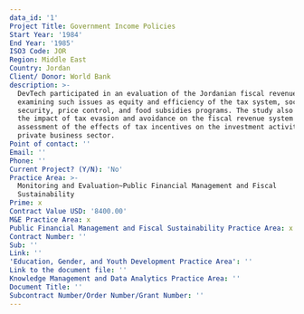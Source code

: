 ```yaml
---
data_id: '1'
Project Title: Government Income Policies
Start Year: '1984'
End Year: '1985'
ISO3 Code: JOR
Region: Middle East
Country: Jordan
Client/ Donor: World Bank
description: >-
  DevTech participated in an evaluation of the Jordanian fiscal revenues system,
  examining such issues as equity and efficiency of the tax system, social
  security, price control, and food subsidies programs. The study also included
  the impact of tax evasion and avoidance on the fiscal revenue system and an
  assessment of the effects of tax incentives on the investment activity of the
  private business sector.
Point of contact: ''
Email: ''
Phone: ''
Current Project? (Y/N): 'No'
Practice Area: >-
  Monitoring and Evaluation~Public Financial Management and Fiscal
  Sustainability
Prime: x
Contract Value USD: '8400.00'
M&E Practice Area: x
Public Financial Management and Fiscal Sustainability Practice Area: x
Contract Number: ''
Sub: ''
Link: ''
'Education, Gender, and Youth Development Practice Area': ''
Link to the document file: ''
Knowledge Management and Data Analytics Practice Area: ''
Document Title: ''
Subcontract Number/Order Number/Grant Number: ''
---
```

